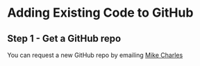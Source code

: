 Adding Existing Code to GitHub
==============================

Step 1 - Get a GitHub repo
--------------------------

You can request a new GitHub repo by emailing [Mike Charles](mailto:mike.charles@noaa.gov?subject=New+GitHub+repo)
